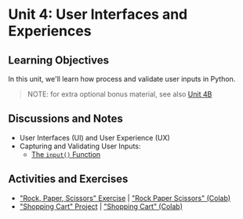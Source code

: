 # Unit 4: User Interfaces and Experiences

## Learning Objectives

In this unit, we'll learn how process and validate user inputs in Python.

> NOTE: for extra optional bonus material, see also [Unit 4B](/units/unit-4b.md)

## Discussions and Notes

  + User Interfaces (UI) and User Experience (UX)
  + Capturing and Validating User Inputs:
    + [The `input()` Function](/notes/python/inputs.md)

## Activities and Exercises

  + ["Rock, Paper, Scissors" Exercise](/exercises/rock-paper-scissors/README.md) | ["Rock Paper Scissors" (Colab)](/exercises/rock-paper-scissors/Rock_Paper_Scissors_Fall_2022.ipynb)
  + ["Shopping Cart" Project](/projects/shopping-cart/README.md) | ["Shopping Cart" (Colab)](/projects/shopping-cart/Shopping_Cart_Fall_2022.ipynb)
